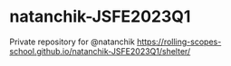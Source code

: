 # natanchik-JSFE2023Q1
Private repository for @natanchik
https://rolling-scopes-school.github.io/natanchik-JSFE2023Q1/shelter/
